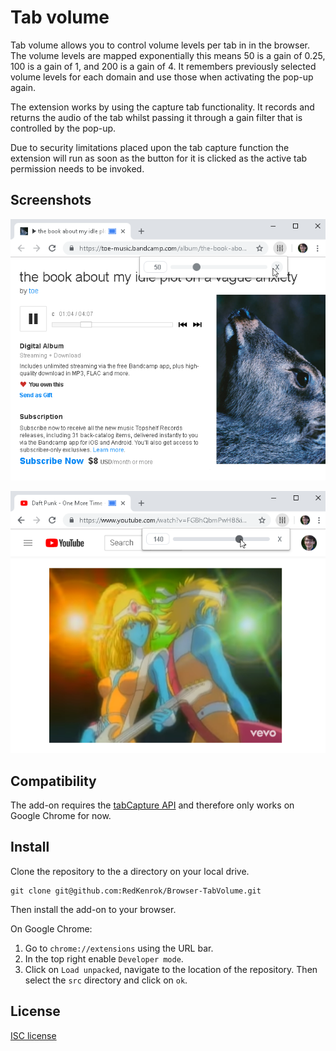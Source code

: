 # Tab volume

Tab volume allows you to control volume levels per tab in in the browser. The volume levels are mapped exponentially this means 50 is a gain of 0.25, 100 is a gain of 1, and 200 is a gain of 4. It remembers previously selected volume levels for each domain and use those when activating the pop-up again.

The extension works by using the capture tab functionality. It records and returns the audio of the tab whilst passing it through a gain filter that is controlled by the pop-up.

Due to security limitations placed upon the tab capture function the extension will run as soon as the button for it is clicked as the active tab permission needs to be invoked.

## Screenshots

<div align="center">

  [![Screenshot Chrome Bandcamp](screenshots/chrome-bandcamp.png)](https://toe-music.bandcamp.com/album/the-book-about-my-idle-plot-on-a-vague-anxiety)
  
  [![Screenshot Chrome YouTube](screenshots/chrome-youtube.png)](https://youtu.be/FGBhQbmPwH8)
  
</div>

## Compatibility

The add-on requires the [tabCapture API](https://developer.chrome.com/extensions/tabCapture) and therefore only works on Google Chrome for now.

## Install

Clone the repository to the a directory on your local drive.

```
git clone git@github.com:RedKenrok/Browser-TabVolume.git
```

Then install the add-on to your browser.

On Google Chrome:
1. Go to `chrome://extensions` using the URL bar.
2. In the top right enable `Developer mode`.
3. Click on `Load unpacked`, navigate to the location of the repository. Then select the `src` directory and click on `ok`.

## License

[ISC license](https://github.com/RedKenrok/Browser-TabVolume/blob/master/LICENSE)